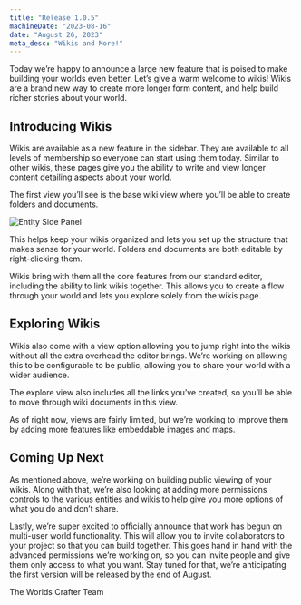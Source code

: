 ```yaml
---
title: "Release 1.0.5"
machineDate: "2023-08-16"
date: "August 26, 2023"
meta_desc: "Wikis and More!"
---
```


Today we’re happy to announce a large new feature that is poised to make building your worlds even better. Let’s give a warm welcome to wikis! Wikis are a brand new way to create more longer form content, and help build richer stories about your world.

## Introducing Wikis

Wikis are available as a new feature in the sidebar. They are available to all levels of membership so everyone can start using them today. Similar to other wikis, these pages give you the ability to write and view longer content detailing aspects about your world.

The first view you’ll see is the base wiki view where you’ll be able to create folders and documents.

![Entity Side Panel](/images/wiki-sample.jpg)

This helps keep your wikis organized and lets you set up the structure that makes sense for your world. Folders and documents are both editable by right-clicking them.

Wikis bring with them all the core features from our standard editor, including the ability to link wikis together. This allows you to create a flow through your world and lets you explore solely from the wikis page.

## Exploring Wikis

Wikis also come with a view option allowing you to jump right into the wikis without all the extra overhead the editor brings. We’re working on allowing this to be configurable to be public, allowing you to share your world with a wider audience.

The explore view also includes all the links you’ve created, so you’ll be able to move through wiki documents in this view.

As of right now, views are fairly limited, but we’re working to improve them by adding more features like embeddable images and maps.

## Coming Up Next

As mentioned above, we’re working on building public viewing of your wikis. Along with that, we’re also looking at adding more permissions controls to the various entities and wikis to help give you more options of what you do and don’t share.

Lastly, we’re super excited to officially announce that work has begun on multi-user world functionality. This will allow you to invite collaborators to your project so that you can build together. This goes hand in hand with the advanced permissions we’re working on, so you can invite people and give them only access to what you want. Stay tuned for that, we’re anticipating the first version will be released by the end of August.

The Worlds Crafter Team
